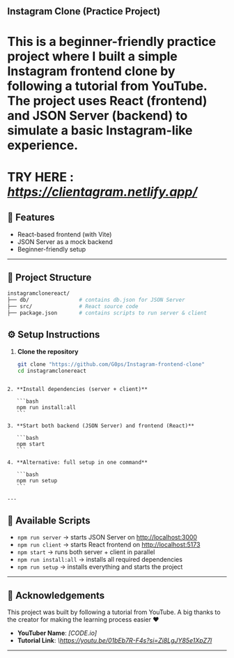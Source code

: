 ## Instagram Clone (Practice Project)
This is a **beginner-friendly practice project** where I built a simple Instagram frontend clone by following a tutorial from YouTube.  
The project uses **React (frontend)** and **JSON Server (backend)** to simulate a basic Instagram-like experience.
=========================================================================================================================================

# **TRY HERE** : *https://clientagram.netlify.app/*

## 🚀 Features
- React-based frontend (with Vite)
- JSON Server as a mock backend
- Beginner-friendly setup

---
## 📂 Project Structure
```bash
instagramclonereact/
├── db/                # contains db.json for JSON Server
├── src/               # React source code
├── package.json       # contains scripts to run server & client

````
## ⚙️ Setup Instructions

1. **Clone the repository**
   ```bash
   git clone "https://github.com/G0ps/Instagram-frontend-clone"
   cd instagramclonereact
````

2. **Install dependencies (server + client)**

   ```bash
   npm run install:all
   ```

3. **Start both backend (JSON Server) and frontend (React)**

   ```bash
   npm start
   ```

4. **Alternative: full setup in one command**

   ```bash
   npm run setup
   ```

---
````
## 📌 Available Scripts

* `npm run server` → starts JSON Server on [http://localhost:3000](http://localhost:3000)
* `npm run client` → starts React frontend on [http://localhost:5173](http://localhost:5173)
* `npm start` → runs both server + client in parallel
* `npm run install:all` → installs all required dependencies
* `npm run setup` → installs everything and starts the project

---

## 🙏 Acknowledgements

This project was built by following a tutorial from YouTube.
A big thanks to the creator for making the learning process easier ❤️

* **YouTuber Name**: *\[CODE.io]*
* **Tutorial Link**: *\https://youtu.be/01bEb7R-F4s?si=Zi8LgJY85e1XpZ7l*

---

```
